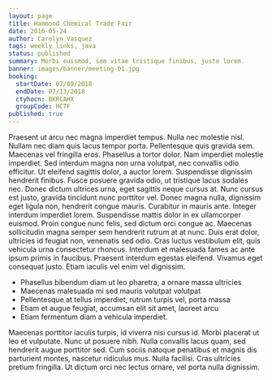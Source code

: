 ```yaml
---
layout: page
title: Hammond Chemical Trade Fair
date: 2016-05-24
author: Carolyn Vasquez
tags: weekly links, java
status: published
summary: Morbi euismod, sem vitae tristique finibus, justo lorem.
banner: images/banner/meeting-01.jpg
booking:
  startDate: 07/09/2018
  endDate: 07/13/2018
  ctyhocn: BKRCAHX
  groupCode: HCTF
published: true
---
```

Praesent ut arcu nec magna imperdiet tempus. Nulla nec molestie nisl. Nullam nec diam quis lacus tempor porta. Pellentesque quis gravida sem. Maecenas vel fringilla eros. Phasellus a tortor dolor. Nam imperdiet molestie imperdiet. Sed interdum magna non urna volutpat, nec convallis odio efficitur. Ut eleifend sagittis dolor, a auctor lorem. Suspendisse dignissim hendrerit finibus. Fusce posuere gravida odio, ut tristique lacus sodales nec. Donec dictum ultrices urna, eget sagittis neque cursus at. Nunc cursus est justo, gravida tincidunt nunc porttitor vel.
Donec magna nulla, dignissim eget ligula non, hendrerit congue mauris. Curabitur in mauris ante. Integer interdum imperdiet lorem. Suspendisse mattis dolor in ex ullamcorper euismod. Proin congue nunc felis, sed dictum orci congue ac. Maecenas sollicitudin magna semper sem hendrerit rutrum at at nunc. Duis erat dolor, ultricies id feugiat non, venenatis sed odio. Cras luctus vestibulum elit, quis vehicula urna consectetur rhoncus. Interdum et malesuada fames ac ante ipsum primis in faucibus. Praesent interdum egestas eleifend. Vivamus eget consequat justo. Etiam iaculis vel enim vel dignissim.

* Phasellus bibendum diam ut leo pharetra, a ornare massa ultricies
* Maecenas malesuada mi sed mauris volutpat volutpat
* Pellentesque at tellus imperdiet, rutrum turpis vel, porta massa
* Etiam et augue feugiat, accumsan elit sit amet, laoreet arcu
* Etiam fermentum diam a vehicula imperdiet.

Maecenas porttitor iaculis turpis, id viverra nisi cursus id. Morbi placerat ut leo et vulputate. Nunc ut posuere nibh. Nulla convallis lacus quam, sed hendrerit augue porttitor sed. Cum sociis natoque penatibus et magnis dis parturient montes, nascetur ridiculus mus. Nulla facilisi. Cras ultricies pretium fringilla. Ut dictum orci nec lectus ornare, vel porta nulla dignissim.
